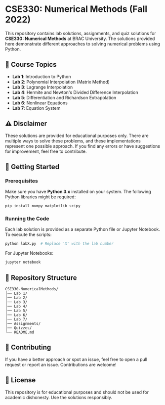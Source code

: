 # CSE330: Numerical Methods (Fall 2022)

This repository contains lab solutions, assignments, and quiz solutions for **CSE330: Numerical Methods** at BRAC University. The solutions provided here demonstrate different approaches to solving numerical problems using Python.

## 📌 Course Topics

- **Lab 1**: Introduction to Python
- **Lab 2**: Polynomial Interpolation (Matrix Method)
- **Lab 3**: Lagrange Interpolation
- **Lab 4**: Hermite and Newton's Divided Difference Interpolation
- **Lab 5**: Differentiation and Richardson Extrapolation
- **Lab 6**: Nonlinear Equations
- **Lab 7**: Equation System

## ⚠️ Disclaimer
These solutions are provided for educational purposes only. There are multiple ways to solve these problems, and these implementations represent one possible approach. If you find any errors or have suggestions for improvement, feel free to contribute.

## 🚀 Getting Started

### Prerequisites
Make sure you have **Python 3.x** installed on your system. The following Python libraries might be required:

```bash
pip install numpy matplotlib scipy
```

### Running the Code
Each lab solution is provided as a separate Python file or Jupyter Notebook. To execute the scripts:

```bash
python labX.py  # Replace 'X' with the lab number
```

For Jupyter Notebooks:

```bash
jupyter notebook
```

## 📂 Repository Structure
```
CSE330-NumericalMethods/
│── Lab 1/
│── Lab 2/
│── Lab 3/
│── Lab 4/
│── Lab 5/
│── Lab 6/
│── Lab 7/
│── Assignments/
│── Quizzes/
└── README.md
```

## 🤝 Contributing
If you have a better approach or spot an issue, feel free to open a pull request or report an issue. Contributions are welcome!

## 📜 License
This repository is for educational purposes and should not be used for academic dishonesty. Use the solutions responsibly.



